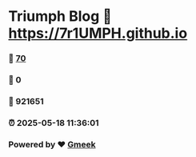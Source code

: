 # Triumph Blog :link: https://7r1UMPH.github.io 
### :page_facing_up: [70](https://7r1UMPH.github.io/tag.html) 
### :speech_balloon: 0 
### :hibiscus: 921651 
### :alarm_clock: 2025-05-18 11:36:01 
### Powered by :heart: [Gmeek](https://github.com/Meekdai/Gmeek)
